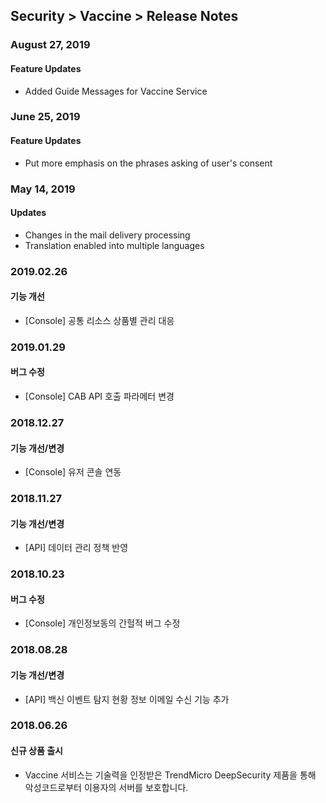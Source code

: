 ## Security > Vaccine > Release Notes

### August 27, 2019

#### Feature Updates
* Added Guide Messages for Vaccine Service


### June 25, 2019

#### Feature Updates
* Put more emphasis on the phrases asking of user's consent 


### May 14, 2019

#### Updates
* Changes in the mail delivery processing 
* Translation enabled into multiple languages 


### 2019.02.26

#### 기능 개선
* [Console] 공통 리소스 상품별 관리 대응


### 2019.01.29

#### 버그 수정
* [Console] CAB API 호출 파라메터 변경


### 2018.12.27

#### 기능 개선/변경
* [Console] 유저 콘솔 연동


### 2018.11.27

#### 기능 개선/변경
* [API] 데이터 관리 정책 반영


### 2018.10.23

#### 버그 수정
* [Console] 개인정보동의 간헐적 버그 수정


### 2018.08.28

#### 기능 개선/변경

* [API] 백신 이벤트 탐지 현황 정보 이메일 수신 기능 추가


### 2018.06.26

#### 신규 상품 출시

* Vaccine 서비스는 기술력을 인정받은 TrendMicro DeepSecurity 제품을 통해 악성코드로부터 이용자의 서버를 보호합니다.
